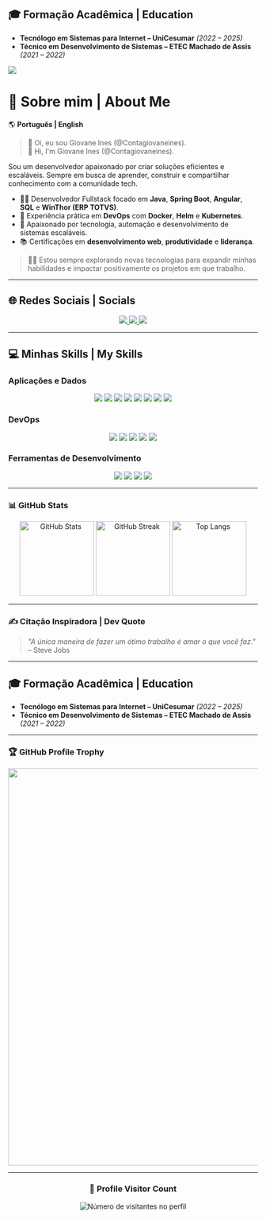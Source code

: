 ## 🎓 Formação Acadêmica | Education  
- **Tecnólogo em Sistemas para Internet – UniCesumar** *(2022 – 2025)*  
- **Técnico em Desenvolvimento de Sistemas – ETEC Machado de Assis** *(2021 – 2022)*  

[![](https://visitcount.itsvg.in/api?id=Contagiovaneines&icon=0&color=0)](https://visitcount.itsvg.in)

# 💫 Sobre mim | About Me  

🌎 **Português | English**  
> 👋 Oi, eu sou Giovane Ines (@Contagiovaneines).  
> 👋 Hi, I'm Giovane Ines (@Contagiovaneines).  

Sou um desenvolvedor apaixonado por criar soluções eficientes e escaláveis. Sempre em busca de aprender, construir e compartilhar conhecimento com a comunidade tech.

- 👨‍💻 Desenvolvedor Fullstack focado em **Java**, **Spring Boot**, **Angular**, **SQL** e **WinThor (ERP TOTVS)**.  
- 🚀 Experiência prática em **DevOps** com **Docker**, **Helm** e **Kubernetes**.  
- 🌱 Apaixonado por tecnologia, automação e desenvolvimento de sistemas escaláveis.  
- 📚 Certificações em **desenvolvimento web**, **produtividade** e **liderança**.  

> 🧑‍🎓 Estou sempre explorando novas tecnologias para expandir minhas habilidades e impactar positivamente os projetos em que trabalho.

---

## 🌐 Redes Sociais | Socials  
<p align="center">
  <a href="https://www.linkedin.com/in/giovane-ines">
    <img src="https://img.shields.io/badge/LinkedIn-%230077B5.svg?style=for-the-badge&logo=linkedin&logoColor=white" />
  </a>
  <a href="https://github.com/Contagiovaneines">
    <img src="https://img.shields.io/badge/GitHub-%23181717.svg?style=for-the-badge&logo=github&logoColor=white" />
  </a>
  <a href="https://contagiovaneines.github.io/">
    <img src="https://img.shields.io/badge/Portfolio-%23FF5722.svg?style=for-the-badge&logo=firefox&logoColor=white" />
  </a>
</p>

---

## 💻 Minhas Skills | My Skills  

### **Aplicações e Dados**  
<p align="center">
  <img src="https://img.shields.io/badge/MySQL-%2300758F.svg?style=for-the-badge&logo=mysql&logoColor=white" />
  <img src="https://img.shields.io/badge/SQL-%23003B57.svg?style=for-the-badge&logo=postgresql&logoColor=white" />
  <img src="https://img.shields.io/badge/Java-%23007396.svg?style=for-the-badge&logo=java&logoColor=white" />
  <img src="https://img.shields.io/badge/JavaScript-%23F7DF1E.svg?style=for-the-badge&logo=javascript&logoColor=black" />
  <img src="https://img.shields.io/badge/Angular-%23DD0031.svg?style=for-the-badge&logo=angular&logoColor=white" />
  <img src="https://img.shields.io/badge/HTML5-%23E34F26.svg?style=for-the-badge&logo=html5&logoColor=white" />
  <img src="https://img.shields.io/badge/CSS3-%231572B6.svg?style=for-the-badge&logo=css3&logoColor=white" />
  <img src="https://img.shields.io/badge/WinThor-%23005F99.svg?style=for-the-badge&logo=totvs&logoColor=white" />
</p>

### **DevOps**  
<p align="center">
  <img src="https://img.shields.io/badge/Docker-%232496ED.svg?style=for-the-badge&logo=docker&logoColor=white" />
  <img src="https://img.shields.io/badge/Kubernetes-%23326CE5.svg?style=for-the-badge&logo=kubernetes&logoColor=white" />
  <img src="https://img.shields.io/badge/Helm-%230F1689.svg?style=for-the-badge&logo=helm&logoColor=white" />
  <img src="https://img.shields.io/badge/Git-%23F05033.svg?style=for-the-badge&logo=git&logoColor=white" />
  <img src="https://img.shields.io/badge/GitHub-%23181717.svg?style=for-the-badge&logo=github&logoColor=white" />
</p>

### **Ferramentas de Desenvolvimento**  
<p align="center">
  <img src="https://img.shields.io/badge/Visual%20Studio%20Code-%23007ACC.svg?style=for-the-badge&logo=visual-studio-code&logoColor=white" />
  <img src="https://img.shields.io/badge/Eclipse-%232C2255.svg?style=for-the-badge&logo=eclipse-ide&logoColor=white" />
  <img src="https://img.shields.io/badge/Trello-%23007ACC.svg?style=for-the-badge&logo=trello&logoColor=white" />
  <img src="https://img.shields.io/badge/Postman-%23FF6C37.svg?style=for-the-badge&logo=postman&logoColor=white" />
</p>

---

### 📊 GitHub Stats  

<div align="center">  
  <img height="150" src="https://github-readme-stats.vercel.app/api?username=Contagiovaneines&theme=radical&hide_border=false&include_all_commits=true&count_private=true" alt="GitHub Stats" />  
  <img height="150" src="https://github-readme-streak-stats.herokuapp.com/?user=Contagiovaneines&theme=radical&hide_border=false" alt="GitHub Streak" />  
  <img height="150" src="https://github-readme-stats.vercel.app/api/top-langs/?username=Contagiovaneines&theme=radical&hide_border=false&layout=compact" alt="Top Langs" />  
</div>

---

### ✍️ Citação Inspiradora | Dev Quote  

> *"A única maneira de fazer um ótimo trabalho é amar o que você faz."* – Steve Jobs  
---

## 🎓 Formação Acadêmica | Education  
- **Tecnólogo em Sistemas para Internet – UniCesumar** *(2022 – 2025)*  
- **Técnico em Desenvolvimento de Sistemas – ETEC Machado de Assis** *(2021 – 2022)*  

---
### 🏆 GitHub Profile Trophy

<p align="center">
  <a
    href="https://github.com/ryo-ma/github-profile-trophy"
    title="repositório de troféus"
  >
    <img
      width="800"
      src="https://github-profile-trophy.vercel.app/?username=iuricode&column=8&theme=darkhub&no-frame=true&no-bg=true"
    />
  </a>
</p>

---

<div align="center">
  <h3><b>📍 Profile Visitor Count</b></h3>
</div>

<p align="center">
  <img
    src="https://profile-counter.glitch.me/iuricode/count.svg"
    alt="Número de visitantes no perfil"
  />
</p>
